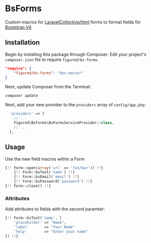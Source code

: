 # BsForms
Custom macros for [LaravelCollective/html](https://github.com/LaravelCollective/html) forms to format fields for [Bootstrap V4](http://v4-alpha.getbootstrap.com)

## Installation

Begin by installing this package through Composer. Edit your project's `composer.json` file to require `figured/bs-forms`.

```json
"require": {
    "figured/bs-forms": "dev-master"
}
```

Next, update Composer from the Terminal:

    composer update

Next, add your new provider to the `providers` array of `config/app.php`:

```php
  'providers' => [
    // ...
    Figured\BsForms\BsFormsServiceProvider::class,
    // ...
  ],
```

## Usage

Use the new field macros within a Form

```php
{!! Form::open(array('url' => 'foo/bar')) !!}
	{!! Form::bsText('name') !!}
	{!! Form::bsEmail('email') !!}
	{!! Form::bsPassword('password') !!}
{!! Form::close() !!}
```

### Attributes

Add attributes to fields with the second paramter:

```php
{!! Form::bsText('name', [
    'placeholder' => "Name",
    'label'       => "Your Name"
    'help'        => "Enter your name"
]) !!}
```
